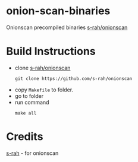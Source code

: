 # onion-scan-binaries
Onionscan precompiled binaries [s-rah/onionscan](https://github.com/s-rah/onionscan)

# Build Instructions
* clone [s-rah/onionscan](https://github.com/s-rah/onionscan)
  ```shell
  git clone https://github.com/s-rah/onionscan
  ```
* copy `Makefile` to folder.
* go to folder
* run command 
  ```shell
  make all
  ```

# Credits  
[s-rah](https://github.com/s-rah) - for onionscan
